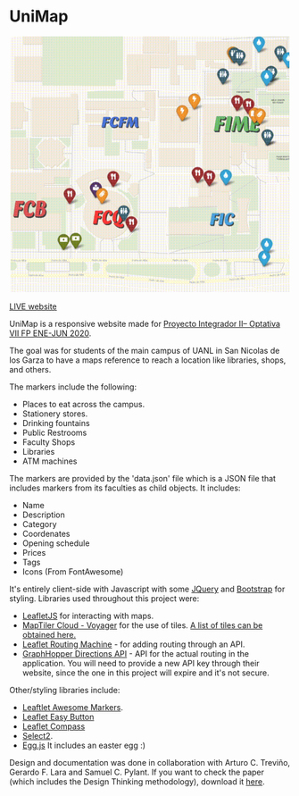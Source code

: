 # UniMap

<p align="center"><img src="unimap-demo-crop.gif" alt="drawing" width="500"/></p>

[LIVE website](https://og-brandon.github.io/unimap/)

UniMap is a responsive website made for [Proyecto Integrador II– Optativa VII FP ENE-JUN 2020](https://www.fime.uanl.mx/wp-content/uploads/2020/10/Proyecto-Integrador-II-.pdf). 

The goal was for students of the main campus of UANL in San Nicolas de los Garza to have a maps reference to reach a location like libraries, shops, and others.

The markers include the following:
- Places to eat across the campus.
- Stationery stores.
- Drinking fountains
- Public Restrooms
- Faculty Shops
- Libraries 
- ATM machines

The markers are provided by the 'data.json' file which is a JSON file that includes markers from its faculties as child objects. It includes:
- Name
- Description
- Category
- Coordenates
- Opening schedule
- Prices
- Tags
- Icons (From FontAwesome)

It's entirely client-side with Javascript with some [JQuery](https://github.com/jquery/jquery) and [Bootstrap](https://github.com/twbs/bootstrap) for styling. Libraries used throughout this project were:
- [LeafletJS](https://leafletjs.com/) for interacting with maps.
- [MapTiler Cloud - Voyager](https://leafletjs.com/) for the use of tiles. [A list of tiles can be obtained here.](https://leaflet-extras.github.io/leaflet-providers/preview/) 
- [Leaflet Routing Machine](https://github.com/perliedman/leaflet-routing-machine) - for adding routing through an API.
- [GraphHopper Directions API](https://www.graphhopper.com/) - API for the actual routing in the application. You will need to provide a new API key through their website, since the one in this project will expire and it's not secure.

Other/styling libraries include:
- [Leaftlet Awesome Markers](https://github.com/lennardv2/Leaflet.awesome-markers). 
- [Leaflet Easy Button](https://github.com/CliffCloud/Leaflet.EasyButton)
- [Leaflet Compass](https://github.com/stefanocudini/leaflet-compass)
- [Select2](https://github.com/select2/select2).
- [Egg.js](http://thatmikeflynn.com/egg.js/) It includes an easter egg :)

Design and documentation was done in collaboration with Arturo C. Treviño, Gerardo F. Lara and Samuel C. Pylant. If you want to check the paper (which includes the Design Thinking methodology), download it [here](https://github.com/og-brandon/unimap/raw/master/UniMap_Doc.pdf).
